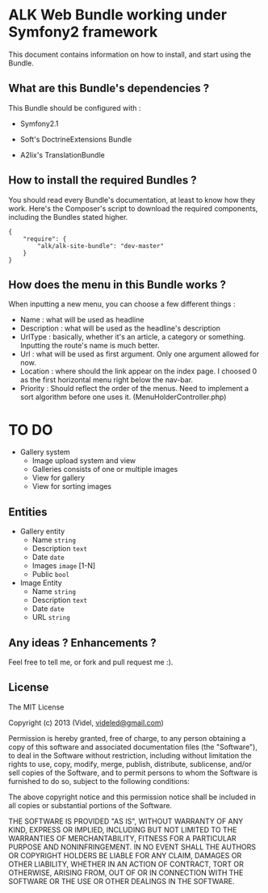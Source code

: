 ALK Web Bundle working under Symfony2 framework
===============================================

This document contains information on how to install, and start
using the Bundle.


What are this Bundle's dependencies ?
-------------------------------------

This Bundle should be configured with :

  * Symfony2.1

  * Soft's DoctrineExtensions Bundle

  * A2lix's TranslationBundle


How to install the required Bundles ?
-------------------------------------

You should read every Bundle's documentation, at least to know how they work. Here's the Composer's script to download the required components, including the Bundles stated higher.
```
{
    "require": {
        "alk/alk-site-bundle": "dev-master"
    }
}
```
How does the menu in this Bundle works ?
----------------------------------------
When inputting a new menu, you can choose a few different things :
- Name : what will be used as headline
- Description : what will be used as the headline's description
- UrlType : basically, whether it's an article, a category or something. Inputting the route's name is much better.
- Url : what will be used as first argument. Only one argument allowed for now.
- Location : where should the link appear on the index page. I choosed 0 as the first horizontal menu right below the nav-bar.
- Priority : Should reflect the order of the menus. Need to implement a sort algorithm before one uses it. (MenuHolderController.php)


TO DO
=====

 * Gallery system
    * Image upload system and view
    * Galleries consists of one or multiple images
    * View for gallery
    * View for sorting images

Entities
--------
 * Gallery entity
    * Name ``string``
    * Description ``text``
    * Date ``date``
    * Images ``image`` [1-N]
    * Public ``bool``
 * Image Entity
    * Name ``string``
    * Description ``text``
    * Date ``date``
    * URL ``string``
    
Any ideas ? Enhancements ?
--------------------------
Feel free to tell me, or fork and pull request me :).


License
-------
The MIT License

Copyright (c) 2013 (Videl, videled@gmail.com)

Permission is hereby granted, free of charge, to any person obtaining a copy
of this software and associated documentation files (the "Software"), to deal
in the Software without restriction, including without limitation the rights
to use, copy, modify, merge, publish, distribute, sublicense, and/or sell
copies of the Software, and to permit persons to whom the Software is
furnished to do so, subject to the following conditions:

The above copyright notice and this permission notice shall be included in
all copies or substantial portions of the Software.

THE SOFTWARE IS PROVIDED "AS IS", WITHOUT WARRANTY OF ANY KIND, EXPRESS OR
IMPLIED, INCLUDING BUT NOT LIMITED TO THE WARRANTIES OF MERCHANTABILITY,
FITNESS FOR A PARTICULAR PURPOSE AND NONINFRINGEMENT. IN NO EVENT SHALL THE
AUTHORS OR COPYRIGHT HOLDERS BE LIABLE FOR ANY CLAIM, DAMAGES OR OTHER
LIABILITY, WHETHER IN AN ACTION OF CONTRACT, TORT OR OTHERWISE, ARISING FROM,
OUT OF OR IN CONNECTION WITH THE SOFTWARE OR THE USE OR OTHER DEALINGS IN
THE SOFTWARE.

